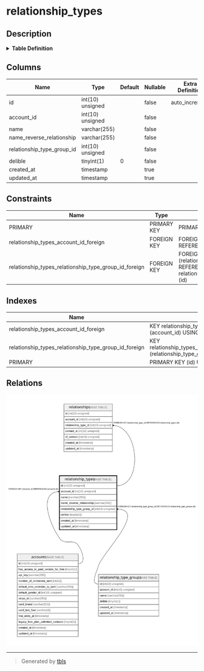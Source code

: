 # relationship_types

## Description

<details>
<summary><strong>Table Definition</strong></summary>

```sql
CREATE TABLE `relationship_types` (
  `id` int(10) unsigned NOT NULL AUTO_INCREMENT,
  `account_id` int(10) unsigned NOT NULL,
  `name` varchar(255) COLLATE utf8mb4_unicode_ci NOT NULL,
  `name_reverse_relationship` varchar(255) COLLATE utf8mb4_unicode_ci NOT NULL,
  `relationship_type_group_id` int(10) unsigned NOT NULL,
  `delible` tinyint(1) NOT NULL DEFAULT '0',
  `created_at` timestamp NULL DEFAULT NULL,
  `updated_at` timestamp NULL DEFAULT NULL,
  PRIMARY KEY (`id`),
  KEY `relationship_types_account_id_foreign` (`account_id`),
  KEY `relationship_types_relationship_type_group_id_foreign` (`relationship_type_group_id`),
  CONSTRAINT `relationship_types_account_id_foreign` FOREIGN KEY (`account_id`) REFERENCES `accounts` (`id`) ON DELETE CASCADE,
  CONSTRAINT `relationship_types_relationship_type_group_id_foreign` FOREIGN KEY (`relationship_type_group_id`) REFERENCES `relationship_type_groups` (`id`) ON DELETE CASCADE
) ENGINE=InnoDB DEFAULT CHARSET=utf8mb4 COLLATE=utf8mb4_unicode_ci
```

</details>

## Columns

| Name | Type | Default | Nullable | Extra Definition | Children | Parents | Comment |
| ---- | ---- | ------- | -------- | --------------- | -------- | ------- | ------- |
| id | int(10) unsigned |  | false | auto_increment | [relationships](relationships.md) |  |  |
| account_id | int(10) unsigned |  | false |  |  | [accounts](accounts.md) |  |
| name | varchar(255) |  | false |  |  |  |  |
| name_reverse_relationship | varchar(255) |  | false |  |  |  |  |
| relationship_type_group_id | int(10) unsigned |  | false |  |  | [relationship_type_groups](relationship_type_groups.md) |  |
| delible | tinyint(1) | 0 | false |  |  |  |  |
| created_at | timestamp |  | true |  |  |  |  |
| updated_at | timestamp |  | true |  |  |  |  |

## Constraints

| Name | Type | Definition |
| ---- | ---- | ---------- |
| PRIMARY | PRIMARY KEY | PRIMARY KEY (id) |
| relationship_types_account_id_foreign | FOREIGN KEY | FOREIGN KEY (account_id) REFERENCES accounts (id) |
| relationship_types_relationship_type_group_id_foreign | FOREIGN KEY | FOREIGN KEY (relationship_type_group_id) REFERENCES relationship_type_groups (id) |

## Indexes

| Name | Definition |
| ---- | ---------- |
| relationship_types_account_id_foreign | KEY relationship_types_account_id_foreign (account_id) USING BTREE |
| relationship_types_relationship_type_group_id_foreign | KEY relationship_types_relationship_type_group_id_foreign (relationship_type_group_id) USING BTREE |
| PRIMARY | PRIMARY KEY (id) USING BTREE |

## Relations

![er](relationship_types.svg)

---

> Generated by [tbls](https://github.com/k1LoW/tbls)
